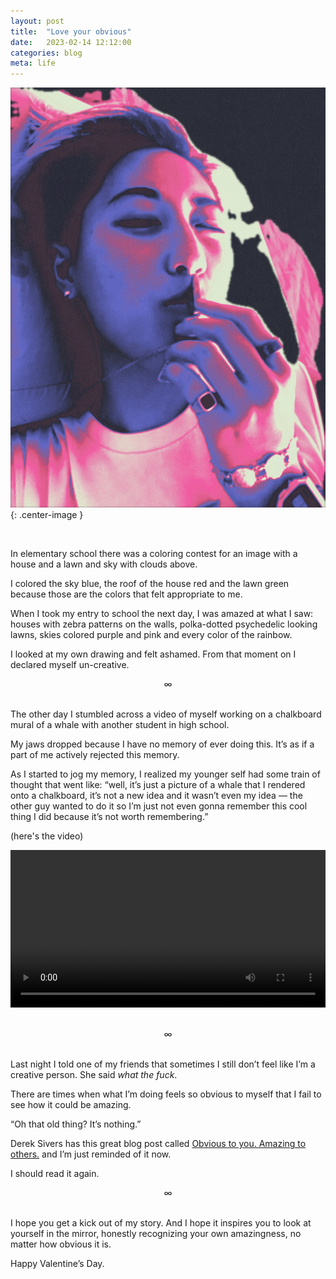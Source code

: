 ```yaml
---
layout: post
title:  "Love your obvious"
date:   2023-02-14 12:12:00
categories: blog
meta: life
---
```


![obvious](/images/obvious.JPG){: .center-image }

<br />

In elementary school there was a coloring contest for an image with a house and a lawn and sky with clouds above.

I colored the sky blue, the roof of the house red and the lawn green because those are the colors that felt appropriate to me.

When I took my entry to school the next day, I was amazed at what I saw: houses with zebra patterns on the walls, polka-dotted psychedelic looking lawns, skies colored purple and pink and every color of the rainbow.

I looked at my own drawing and felt ashamed. From that moment on I declared myself un-creative.
<br />
<div align="center"> ∞ </div>
<br />

The other day I stumbled across a video of myself working on a chalkboard mural of a whale with another student in high school.

My jaws dropped because I have no memory of ever doing this. It’s as if a part of me actively rejected this memory.

As I started to jog my memory, I realized my younger self had some train of thought that went like: “well, it’s just a picture of a whale that I rendered onto a chalkboard, it’s not a new idea and it wasn’t even my idea — the other guy wanted to do it so I’m just not even gonna remember this cool thing I did because it’s not worth remembering.”

(here's the video)

<video controls="controls" src="/videos/whale-mural.mp4" width="100%"></video>

<br />
<div align="center"> ∞ </div>
<br />

Last night I told one of my friends that sometimes I still don’t feel like I’m a creative person. She said *what the fuck*.

There are times when what I’m doing feels so obvious to myself that I fail to see how it could be amazing.

“Oh that old thing? It’s nothing.”

Derek Sivers has this great blog post called [Obvious to you. Amazing to others.](https://sive.rs/obvious) and I’m just reminded of it now.

I should read it again.
<br />
<div align="center"> ∞ </div>
<br />

I hope you get a kick out of my story. And I hope it inspires you to look at yourself in the mirror, honestly recognizing your own amazingness, no matter how obvious it is.

Happy Valentine’s Day.
